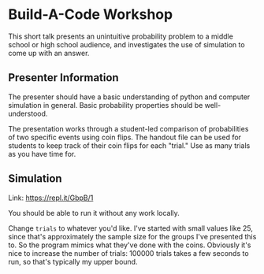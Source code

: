 # Build-A-Code Workshop

This short talk presents an unintuitive probability problem to a middle school or high school audience, and investigates the use of simulation to come up with an answer.

## Presenter Information

The presenter should have a basic understanding of python and computer simulation in general. Basic probability properties should be well-understood.

The presentation works through a student-led comparison of probabilities of two specific events using coin flips. The handout file can be used for students to keep track of their coin flips for each "trial." Use as many trials as you have time for.

## Simulation

Link: https://repl.it/GbpB/1

You should be able to run it without any work locally.

Change `trials` to whatever you'd like. I've started with small values like 25, since that's approximately the sample size for the groups I've presented this to. So the program mimics what they've done with the coins. Obviously it's nice to increase the number of trials: 100000 trials takes a few seconds to run, so that's typically my upper bound.
